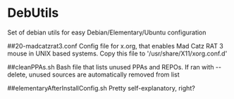 # DebUtils
Set of debian utils for easy Debian/Elementary/Ubuntu configuration

##20-madcatzrat3.conf
Config file for x.org, that enables Mad Catz RAT 3 mouse in UNIX based systems. Copy this file to '/usr/share/X11/xorg.conf.d'

##cleanPPAs.sh
Bash file that lists unused PPAs and REPOs. If ran with --delete, unused sources are automatically removed from list

##elementaryAfterInstallConfig.sh
Pretty self-explanatory, right?

